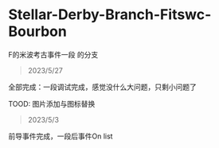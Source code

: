 # Stellar-Derby-Branch-Fitswc-Bourbon

F的米波考古事件一段 的分支

> 2023/5/27

全部完成：一段调试完成，感觉没什么大问题，只剩小问题了

TOOD: 图片添加与图标替换

> 2023/5/3

前导事件完成，一段后事件On list
